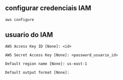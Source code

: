 ## configurar credenciais IAM
```aws configure```

## usuario do IAM
```AWS Access Key ID [None]: <id>  ```

```AWS Secret Access Key [None]: <password_usuario_id>  ```

```Default region name [None]: us-east-1  ```

```Default output format [None]:  ```
